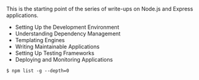 This is the starting point of the series of write-ups on Node.js and Express applications.

- Setting Up the Development Environment
- Understanding Dependency Management
- Templating Engines
- Writing Maintainable Applications
- Setting Up Testing Frameworks
- Deploying and Monitoring Applications

```
$ npm list -g --depth=0
```
